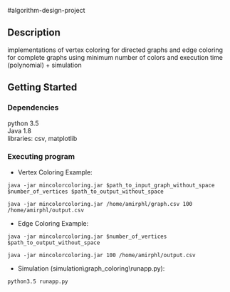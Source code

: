 #algorithm-design-project

## Description
implementations of vertex coloring for directed graphs and edge coloring for complete graphs using minimum number of colors and execution time (polynomial) + simulation

## Getting Started

### Dependencies
python 3.5</br>
Java 1.8</br>
libraries: csv, matplotlib

### Executing program

* Vertex Coloring Example:
```
java -jar mincolorcoloring.jar $path_to_input_graph_without_space $number_of_vertices $path_to_output_without_space
```
```
java -jar mincolorcoloring.jar /home/amirphl/graph.csv 100 /home/amirphl/output.csv
```
* Edge Coloring Example:
```
java -jar mincolorcoloring.jar $number_of_vertices $path_to_output_without_space
```
```
java -jar mincolorcoloring.jar 100 /home/amirphl/output.csv
```
* Simulation (simulation\graph_coloring\runapp.py):
```
python3.5 runapp.py
```
